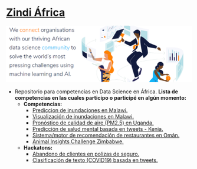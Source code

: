 # [Zindi África](https://zindi.africa/)

<center>
<img src = "img/readme.PNG" />
</center>

- Repositorio para competencias en Data Science en África. **Lista de competencias en las cuales participo o participé en algún momento:**
  - **Competencias:**
    - [Prediccion de inundaciones en Malawi.](https://zindi.africa/competitions/2030-vision-flood-prediction-in-malawi)
    - [Visualización de inundaciones en Malawi.](https://zindi.africa/competitions/2030-vision-data-visualization-and-reporting-challenge)
    - [Pronóstico de calidad de aire (PM2.5) en Uganda.](https://zindi.africa/competitions/airqo-ugandan-air-quality-forecast-challenge)
    - [Predicción de salud mental basada en tweets - Kenia.](https://zindi.africa/competitions/basic-needs-basic-rights-kenya-tech4mentalhealth)
    - [Sistema/motor de recomendación de restaurantes en Omán.](https://zindi.africa/competitions/akeed-restaurant-recommendation-challenge)
    - [Animal Insights Challenge Zimbabwe.](https://zindi.africa/competitions/animal-insights-challenge)
  - **Hackatons:**
    - [Abandono de clientes en polizas de seguro.](https://zindi.africa/hackathons/the-zimnat-insurance-assurance-challenge)
    - [Clasificación de texto (COVID19) basada en tweets.](https://zindi.africa/hackathons/covid-19-tweet-classification-challenge)